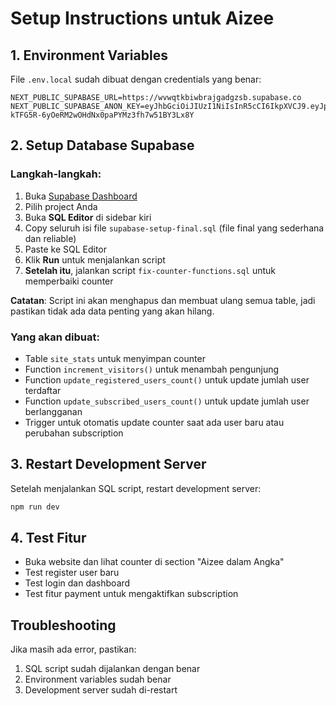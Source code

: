 # Setup Instructions untuk Aizee

## 1. Environment Variables
File `.env.local` sudah dibuat dengan credentials yang benar:
```
NEXT_PUBLIC_SUPABASE_URL=https://wvwqtkbiwbrajgadgzsb.supabase.co
NEXT_PUBLIC_SUPABASE_ANON_KEY=eyJhbGciOiJIUzI1NiIsInR5cCI6IkpXVCJ9.eyJpc3MiOiJzdXBhYmFzZSIsInJlZiI6Ind2d3F0a2Jpd2JyYWpnYWRgenNiIiwicm9sZSI6ImFub24iLCJpYXQiOjE3NTQyMjg2MTksImV4cCI6MjA2OTgwNDYxOX0.F-kTFG5R-6yOeRM2wOHdNx0paPYMz3fh7w51BY3Lx8Y
```

## 2. Setup Database Supabase

### Langkah-langkah:
1. Buka [Supabase Dashboard](https://supabase.com/dashboard)
2. Pilih project Anda
3. Buka **SQL Editor** di sidebar kiri
4. Copy seluruh isi file `supabase-setup-final.sql` (file final yang sederhana dan reliable)
5. Paste ke SQL Editor
6. Klik **Run** untuk menjalankan script
7. **Setelah itu**, jalankan script `fix-counter-functions.sql` untuk memperbaiki counter

**Catatan**: Script ini akan menghapus dan membuat ulang semua table, jadi pastikan tidak ada data penting yang akan hilang.

### Yang akan dibuat:
- Table `site_stats` untuk menyimpan counter
- Function `increment_visitors()` untuk menambah pengunjung
- Function `update_registered_users_count()` untuk update jumlah user terdaftar
- Function `update_subscribed_users_count()` untuk update jumlah user berlangganan
- Trigger untuk otomatis update counter saat ada user baru atau perubahan subscription

## 3. Restart Development Server
Setelah menjalankan SQL script, restart development server:
```bash
npm run dev
```

## 4. Test Fitur
- Buka website dan lihat counter di section "Aizee dalam Angka"
- Test register user baru
- Test login dan dashboard
- Test fitur payment untuk mengaktifkan subscription

## Troubleshooting
Jika masih ada error, pastikan:
1. SQL script sudah dijalankan dengan benar
2. Environment variables sudah benar
3. Development server sudah di-restart 